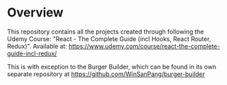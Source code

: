 # Overview
This repository contains all the projects created through following the Udemy Course: "React - The Complete Guide (incl Hooks, React Router, Redux)". Available at: https://www.udemy.com/course/react-the-complete-guide-incl-redux/

This is with exception to the Burger Builder, which can be found in its own separate repository at https://github.com/WinSanPang/burger-builder
